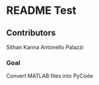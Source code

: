 # README Test

## Contributors
Sithan Kanna
Antonello Palazzi

### Goal
Convert MATLAB files into PyCode
